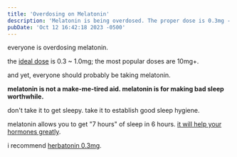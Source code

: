 ```yaml
---
title: 'Overdosing on Melatonin'
description: 'Melatonin is being overdosed. The proper dose is 0.3mg - 1.5mg'
pubDate: 'Oct 12 16:42:18 2023 -0500'
---
```

everyone is overdosing melatonin.

the [ideal dose](https://gwern.net/melatonin#tempus-fugit) is 0.3 ~ 1.0mg; the most popular doses are 10mg+.

and yet, everyone should probably be taking melatonin.

**melatonin is not a make-me-tired aid. melatonin is for making bad sleep worthwhile.**

don't take it to get sleepy. take it to establish good sleep hygiene.

melatonin allows you to get "7 hours" of sleep in 6 hours. [it will help your hormones greatly](https://www.ncbi.nlm.nih.gov/pmc/articles/PMC4377487/).

i recommend [herbatonin 0.3mg](https://www.amazon.com/Herbatonin-0-3mg-Phyto-Melatonin-Melatonin-Circadian/dp/B006H9T94Q).